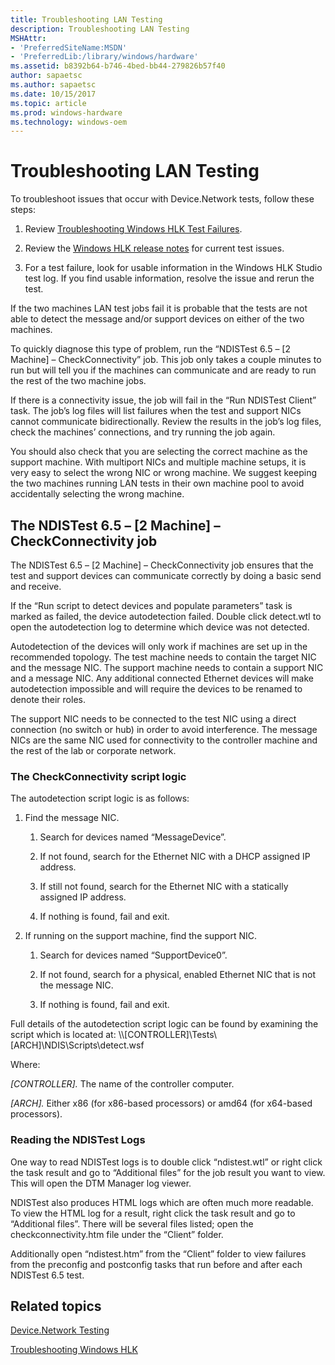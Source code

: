 ```yaml
---
title: Troubleshooting LAN Testing
description: Troubleshooting LAN Testing
MSHAttr:
- 'PreferredSiteName:MSDN'
- 'PreferredLib:/library/windows/hardware'
ms.assetid: b8392b64-b746-4bed-bb44-279826b57f40
author: sapaetsc
ms.author: sapaetsc
ms.date: 10/15/2017
ms.topic: article
ms.prod: windows-hardware
ms.technology: windows-oem
---
```


# Troubleshooting LAN Testing


To troubleshoot issues that occur with Device.Network tests, follow these steps:

1.  Review [Troubleshooting Windows HLK Test Failures](..\user\troubleshooting-windows-hlk-test-failures.md).

2.  Review the [Windows HLK release notes](http://go.microsoft.com/fwlink/?LinkID=236110) for current test issues.

3.  For a test failure, look for usable information in the Windows HLK Studio test log. If you find usable information, resolve the issue and rerun the test.

If the two machines LAN test jobs fail it is probable that the tests are not able to detect the message and/or support devices on either of the two machines.

To quickly diagnose this type of problem, run the “NDISTest 6.5 – \[2 Machine\] – CheckConnectivity” job. This job only takes a couple minutes to run but will tell you if the machines can communicate and are ready to run the rest of the two machine jobs.

If there is a connectivity issue, the job will fail in the “Run NDISTest Client” task. The job’s log files will list failures when the test and support NICs cannot communicate bidirectionally. Review the results in the job’s log files, check the machines’ connections, and try running the job again.

You should also check that you are selecting the correct machine as the support machine. With multiport NICs and multiple machine setups, it is very easy to select the wrong NIC or wrong machine. We suggest keeping the two machines running LAN tests in their own machine pool to avoid accidentally selecting the wrong machine.

## <span id="the_ndistest_6.5____2_machine____checkconnectivity_job"></span><span id="THE_NDISTEST_6.5____2_MACHINE____CHECKCONNECTIVITY_JOB"></span>The NDISTest 6.5 – \[2 Machine\] – CheckConnectivity job


The NDISTest 6.5 – \[2 Machine\] – CheckConnectivity job ensures that the test and support devices can communicate correctly by doing a basic send and receive.

If the “Run script to detect devices and populate parameters” task is marked as failed, the device autodetection failed. Double click detect.wtl to open the autodetection log to determine which device was not detected.

Autodetection of the devices will only work if machines are set up in the recommended topology. The test machine needs to contain the target NIC and the message NIC. The support machine needs to contain a support NIC and a message NIC. Any additional connected Ethernet devices will make autodetection impossible and will require the devices to be renamed to denote their roles.

The support NIC needs to be connected to the test NIC using a direct connection (no switch or hub) in order to avoid interference. The message NICs are the same NIC used for connectivity to the controller machine and the rest of the lab or corporate network.

### <span id="The_CheckConnectivity_script_logic"></span><span id="the_checkconnectivity_script_logic"></span><span id="THE_CHECKCONNECTIVITY_SCRIPT_LOGIC"></span>The CheckConnectivity script logic

The autodetection script logic is as follows:

1.  Find the message NIC.

    1.  Search for devices named “MessageDevice”.

    2.  If not found, search for the Ethernet NIC with a DHCP assigned IP address.

    3.  If still not found, search for the Ethernet NIC with a statically assigned IP address.

    4.  If nothing is found, fail and exit.

2.  If running on the support machine, find the support NIC.

    1.  Search for devices named “SupportDevice0”.

    2.  If not found, search for a physical, enabled Ethernet NIC that is not the message NIC.

    3.  If nothing is found, fail and exit.

Full details of the autodetection script logic can be found by examining the script which is located at: \\\\\[CONTROLLER\]\\Tests\\\[ARCH\]\\NDIS\\Scripts\\detect.wsf

Where:

*\[CONTROLLER\].* The name of the controller computer.

*\[ARCH\].* Either x86 (for x86-based processors) or amd64 (for x64-based processors).

### <span id="Reading_the_NDISTest_Logs"></span><span id="reading_the_ndistest_logs"></span><span id="READING_THE_NDISTEST_LOGS"></span>Reading the NDISTest Logs

One way to read NDISTest logs is to double click “ndistest.wtl” or right click the task result and go to “Additional files” for the job result you want to view. This will open the DTM Manager log viewer.

NDISTest also produces HTML logs which are often much more readable. To view the HTML log for a result, right click the task result and go to “Additional files”. There will be several files listed; open the checkconnectivity.htm file under the “Client” folder.

Additionally open “ndistest.htm” from the “Client” folder to view failures from the preconfig and postconfig tasks that run before and after each NDISTest 6.5 test.

## <span id="related_topics"></span>Related topics


[Device.Network Testing](device-network-tests.md)

[Troubleshooting Windows HLK](..\user\troubleshooting-windows-hlk.md)

 

 







